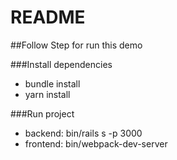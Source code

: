 # README

##Follow Step for run this demo

###Install dependencies

 * bundle install
 * yarn install
 
###Run project

 * backend: bin/rails s -p 3000
 * frontend: bin/webpack-dev-server
